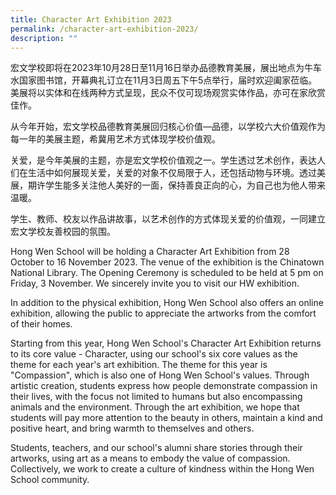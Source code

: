 ```yaml
---
title: Character Art Exhibition 2023
permalink: /character-art-exhibition-2023/
description: ""
---
```

         

宏文学校即将在2023年10月28日至11月16日举办品德教育美展，展出地点为牛车水国家图书馆，开幕典礼订立在11月3日周五下午5点举行，届时欢迎阖家莅临。美展将以实体和在线两种方式呈现，民众不仅可现场观赏实体作品，亦可在家欣赏佳作。

从今年开始，宏文学校品德教育美展回归核心价值—品德，以学校六大价值观作为每一年的美展主题，希冀用艺术方式体现学校价值观。

关爱，是今年美展的主题，亦是宏文学校价值观之一。学生透过艺术创作，表达人们在生活中如何展现关爱，关爱的对象不仅局限于人，还包括动物与环境。透过美展，期许学生能多关注他人美好的一面，保持善良正向的心，为自己也为他人带来温暖。

学生、教师、校友以作品讲故事，以艺术创作的方式体现关爱的价值观，一同建立宏文学校友善校园的氛围。



Hong Wen School will be holding a Character Art Exhibition from 28 October to 16 November 2023. The venue of the exhibition is the Chinatown National Library. The Opening Ceremony is scheduled to be held at 5 pm on Friday, 3 November. We sincerely invite you to visit our HW exhibition.

In addition to the physical exhibition, Hong Wen School also offers an online exhibition, allowing the public to appreciate the artworks from the comfort of their homes.

Starting from this year, Hong Wen School's Character Art Exhibition returns to its core value - Character, using our school's six core values as the theme for each year's art exhibition. The theme for this year is "Compassion", which is also one of Hong Wen School's values. Through artistic creation, students express how people demonstrate compassion in their lives, with the focus not limited to humans but also encompassing animals and the environment. Through the art exhibition, we hope that students will pay more attention to the beauty in others, maintain a kind and positive heart, and bring warmth to themselves and others.

Students, teachers, and our school's alumni share stories through their artworks, using art as a means to embody the value of compassion. Collectively, we work to create a culture of kindness within the Hong Wen School community.